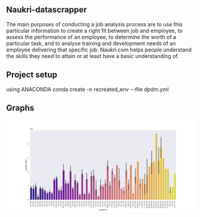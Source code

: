 ## Naukri-datascrapper

The main purposes of conducting a job analysis process are to use this particular information to create a right fit between job and employee, to assess the performance of an employee, to determine the worth of a particular task, and to analyse training and development needs of an employee delivering that specific job. Naukri.com helps people understand the skills they need to attain or at least have a basic understanding of.

## Project setup

using ANACONDA
conda create -n recreated_env --file dpdm.yml 


## Graphs

![graph experience vs salary](graphs\exp_vs_salary.png)

